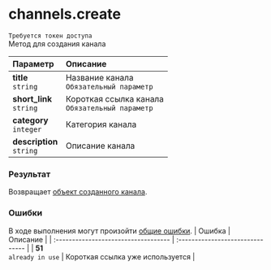 # channels.create
`Требуется токен доступа`  
Метод для создания канала

| Параметр                      | Описание                                            |
| :---------------------------- | :-------------------------------------------------- |
| **title**<br />`string`       | Название канала<br />`Обязательный параметр`        |
| **short_link**<br />`string`  | Короткая ссылка канала<br />`Обязательный параметр` |
| **category**<br />`integer`   | Категория канала                                    |
| **description**<br />`string` | Описание канала                                     |

### Результат
Возвращает [объект созданного канала](https://github.com/EcostCompony/specter_api_documentation/blob/master/Объекты/Канал.md#канал).

### Ошибки
В ходе выполнения могут произойти [общие ошибки](https://github.com/EcostCompony/specter_api_documentation/blob/master/Основное/Обработка%20ошибок.md#коды-общих-ошибок).
| Ошибка                               | Описание                         |
| :----------------------------------- | :------------------------------- |
| **51**<br />`already in use`         | Короткая ссылка уже используется |